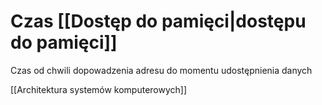 # Czas [[Dostęp do pamięci|dostępu do pamięci]]

Czas od chwili dopowadzenia adresu do momentu udostępnienia danych

[[Architektura systemów komputerowych]]